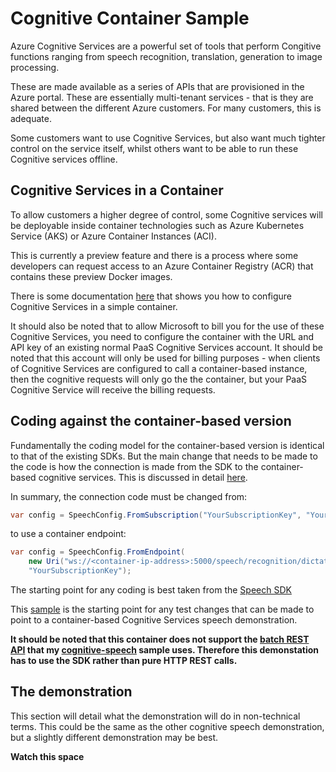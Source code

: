 # Cognitive Container Sample

Azure Cognitive Services are a powerful set of tools that perform Congitive functions ranging from speech recognition, translation, generation to image processing.

These are made available as a series of APIs that are provisioned in the Azure portal. These are essentially multi-tenant services - that is they are shared between the different Azure customers. For many customers, this is adequate.

Some customers want to use Cognitive Services, but also want much tighter control on the service itself, whilst others want to be able to run these Cognitive services offline.

## Cognitive Services in a Container
To allow customers a higher degree of control, some Cognitive services will be deployable inside container technologies such as Azure Kubernetes Service (AKS) or Azure Container Instances (ACI). 

This is currently a preview feature and there is a process where some developers can request access to an Azure Container Registry (ACR) that contains these preview Docker images.

There is some documentation [here](https://docs.microsoft.com/en-gb/azure/cognitive-services/speech-service/speech-container-howto) that shows you how to configure Cognitive Services in a simple container.

It should also be noted that to allow Microsoft to bill you for the use of these Cognitive Services, you need to configure the container with the URL and API key of an existing normal PaaS Cognitive Services account. It should be noted that this account will only be used for billing purposes - when clients of Cognitive Services are configured to call a container-based instance, then the cognitive requests will only go the the container, but your PaaS Cognitive Service will receive the billing requests.

## Coding against the container-based version
Fundamentally the coding model for the container-based version is identical to that of the existing SDKs. But the main change that needs to be made to the code is how the connection is made from the SDK to the container-based cognitive services. This is discussed in detail [here](https://docs.microsoft.com/en-us/azure/cognitive-services/speech-service/speech-container-howto#query-the-containers-prediction-endpoint).

In summary, the connection code must be changed from:
```c#
var config = SpeechConfig.FromSubscription("YourSubscriptionKey", "YourServiceRegion");
```
to use a container endpoint:
```c#
var config = SpeechConfig.FromEndpoint(
    new Uri("ws://<container-ip-address>:5000/speech/recognition/dictation/cognitiveservices/v1"),
    "YourSubscriptionKey");
```
The starting point for any coding is best taken from the [Speech SDK](https://github.com/Azure-Samples/cognitive-services-speech-sdk)

This [sample](https://github.com/Azure-Samples/cognitive-services-speech-sdk/tree/master/samples/csharp/dotnetcore/console) is the starting point for any test changes that can be made to point to a container-based Cognitive Services speech demonstration.

**It should be noted that this container does not support the [batch REST API](https://docs.microsoft.com/en-us/azure/cognitive-services/speech-service/batch-transcription) that my [cognitive-speech](https://github.com/jometzg/cognitive-speech) sample uses. Therefore this demonstation has to use the SDK rather than pure HTTP REST calls.**

## The demonstration
This section will detail what the demonstration will do in non-technical terms. This could be the same as the other cognitive speech demonstration, but a slightly different demonstration may be best.

**Watch this space**

